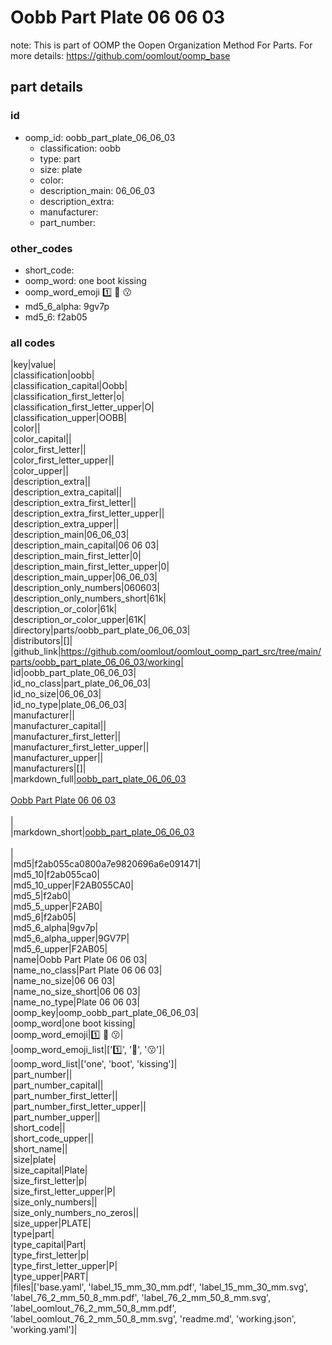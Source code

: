 # Oobb Part Plate 06 06 03  

note: This is part of OOMP the Oopen Organization Method For Parts. For more details: https://github.com/oomlout/oomp_base

##  part details





### id
* oomp_id: oobb_part_plate_06_06_03
  * classification: oobb
  * type: part
  * size: plate
  * color: 
  * description_main: 06_06_03
  * description_extra: 
  * manufacturer: 
  * part_number: 

### other_codes
* short_code: 
* oomp_word: one boot kissing
* oomp_word_emoji :one: :boot: :kissing:
* md5_6_alpha: 9gv7p
* md5_6: f2ab05

### all codes 
|key|value|  
|classification|oobb|  
|classification_capital|Oobb|  
|classification_first_letter|o|  
|classification_first_letter_upper|O|  
|classification_upper|OOBB|  
|color||  
|color_capital||  
|color_first_letter||  
|color_first_letter_upper||  
|color_upper||  
|description_extra||  
|description_extra_capital||  
|description_extra_first_letter||  
|description_extra_first_letter_upper||  
|description_extra_upper||  
|description_main|06_06_03|  
|description_main_capital|06 06 03|  
|description_main_first_letter|0|  
|description_main_first_letter_upper|0|  
|description_main_upper|06_06_03|  
|description_only_numbers|060603|  
|description_only_numbers_short|61k|  
|description_or_color|61k|  
|description_or_color_upper|61K|  
|directory|parts/oobb_part_plate_06_06_03|  
|distributors|[]|  
|github_link|https://github.com/oomlout/oomlout_oomp_part_src/tree/main/parts/oobb_part_plate_06_06_03/working|  
|id|oobb_part_plate_06_06_03|  
|id_no_class|part_plate_06_06_03|  
|id_no_size|06_06_03|  
|id_no_type|plate_06_06_03|  
|manufacturer||  
|manufacturer_capital||  
|manufacturer_first_letter||  
|manufacturer_first_letter_upper||  
|manufacturer_upper||  
|manufacturers|[]|  
|markdown_full|[oobb_part_plate_06_06_03](https://github.com/oomlout/oomlout_oomp_part_src/tree/main/parts/oobb_part_plate_06_06_03/working)<br>[](https://github.com/oomlout/oomlout_oomp_part_src/tree/main/parts/oobb_part_plate_06_06_03/working)<br>[Oobb Part Plate 06 06 03](https://github.com/oomlout/oomlout_oomp_part_src/tree/main/parts/oobb_part_plate_06_06_03/working)<br><br>|  
|markdown_short|[oobb_part_plate_06_06_03](https://github.com/oomlout/oomlout_oomp_part_src/tree/main/parts/oobb_part_plate_06_06_03/working)<br><br>|  
|md5|f2ab055ca0800a7e9820696a6e091471|  
|md5_10|f2ab055ca0|  
|md5_10_upper|F2AB055CA0|  
|md5_5|f2ab0|  
|md5_5_upper|F2AB0|  
|md5_6|f2ab05|  
|md5_6_alpha|9gv7p|  
|md5_6_alpha_upper|9GV7P|  
|md5_6_upper|F2AB05|  
|name|Oobb Part Plate 06 06 03|  
|name_no_class|Part Plate 06 06 03|  
|name_no_size|06 06 03|  
|name_no_size_short|06 06 03|  
|name_no_type|Plate 06 06 03|  
|oomp_key|oomp_oobb_part_plate_06_06_03|  
|oomp_word|one boot kissing|  
|oomp_word_emoji|:one: :boot: :kissing:|  
|oomp_word_emoji_list|[':one:', ':boot:', ':kissing:']|  
|oomp_word_list|['one', 'boot', 'kissing']|  
|part_number||  
|part_number_capital||  
|part_number_first_letter||  
|part_number_first_letter_upper||  
|part_number_upper||  
|short_code||  
|short_code_upper||  
|short_name||  
|size|plate|  
|size_capital|Plate|  
|size_first_letter|p|  
|size_first_letter_upper|P|  
|size_only_numbers||  
|size_only_numbers_no_zeros||  
|size_upper|PLATE|  
|type|part|  
|type_capital|Part|  
|type_first_letter|p|  
|type_first_letter_upper|P|  
|type_upper|PART|  
|files|['base.yaml', 'label_15_mm_30_mm.pdf', 'label_15_mm_30_mm.svg', 'label_76_2_mm_50_8_mm.pdf', 'label_76_2_mm_50_8_mm.svg', 'label_oomlout_76_2_mm_50_8_mm.pdf', 'label_oomlout_76_2_mm_50_8_mm.svg', 'readme.md', 'working.json', 'working.yaml']|  
